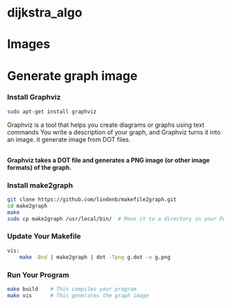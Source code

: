 # dijkstra_algo



# Images


# Generate graph image

### Install Graphviz

``` bash
sudo apt-get install graphviz
```

<p>Graphviz is a tool that helps you create diagrams or graphs using text commands
You write a description of your graph, and Graphviz turns it into an image.
it generate image from DOT files.</p>

<br>
<b>Graphviz takes a DOT file and generates a PNG image (or other image formats) of the graph.</b>


### Install make2graph

``` bash
git clone https://github.com/lindenb/makefile2graph.git
cd make2graph
make
sudo cp make2graph /usr/local/bin/  # Move it to a directory in your PATH
```

### Update Your Makefile

``` bash
vis:
	make -Bnd | make2graph | dot -Tpng g.dot -o g.png
```

### Run Your Program

``` bash
make build    # This compiles your program
make vis      # This generates the graph image
```





